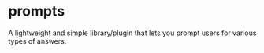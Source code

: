 # prompts
A lightweight and simple library/plugin that lets you prompt users for various types of answers.
